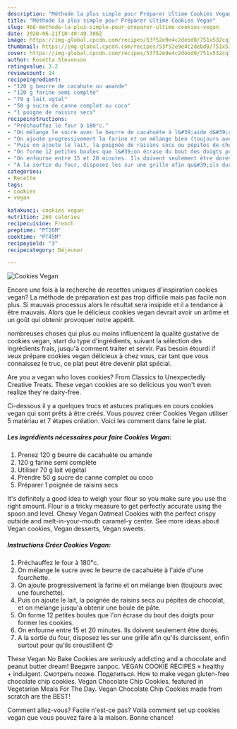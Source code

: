 ```yaml
---
description: "Méthode la plus simple pour Préparer Ultime Cookies Vegan"
title: "Méthode la plus simple pour Préparer Ultime Cookies Vegan"
slug: 468-methode-la-plus-simple-pour-preparer-ultime-cookies-vegan
date: 2020-06-21T10:49:49.306Z
image: https://img-global.cpcdn.com/recipes/53f52e9e4c2debd0/751x532cq70/cookies-vegan-photo-principale-de-la-recette.jpg
thumbnail: https://img-global.cpcdn.com/recipes/53f52e9e4c2debd0/751x532cq70/cookies-vegan-photo-principale-de-la-recette.jpg
cover: https://img-global.cpcdn.com/recipes/53f52e9e4c2debd0/751x532cq70/cookies-vegan-photo-principale-de-la-recette.jpg
author: Rosetta Stevenson
ratingvalue: 3.2
reviewcount: 14
recipeingredient:
- "120 g beurre de cacahute ou amande"
- "120 g farine semi complte"
- "70 g lait vgtal"
- "50 g sucre de canne complet ou coco"
- "1 poigne de raisins secs"
recipeinstructions:
- "Préchauffez le four à 180°c."
- "On mélange le sucre avec le beurre de cacahuète à l&#39;aide d&#39;une fourchette."
- "On ajoute progressivement la farine et on mélange bien (toujours avec une fourchette)."
- "Puis on ajoute le lait, la poignée de raisins secs ou pépites de chocolat, et on mélange jusqu&#39;à obtenir une boule de pâte."
- "On forme 12 petites boules que l&#39;on écrase du bout des doigts pour former les cookies."
- "On enfourne entre 15 et 20 minutes. Ils doivent seulement être dorés."
- "A la sortie du four, disposez les sur une grille afin qu&#39;ils durcissent, enfin surtout pour qu&#39;ils croustillent 😍"
categories:
- Recette
tags:
- cookies
- vegan

katakunci: cookies vegan 
nutrition: 260 calories
recipecuisine: French
preptime: "PT26M"
cooktime: "PT45M"
recipeyield: "3"
recipecategory: Déjeuner

---
```



![Cookies Vegan](https://img-global.cpcdn.com/recipes/53f52e9e4c2debd0/751x532cq70/cookies-vegan-photo-principale-de-la-recette.jpg)

Encore une fois à la recherche de recettes uniques d'inspiration cookies vegan? La méthode de préparation est pas trop difficile mais pas facile non plus. Si mauvais processus alors le résultat sera insipide et il a tendance à être mauvais. Alors que le délicieux cookies vegan devrait avoir un arôme et un goût qui obtenir provoquer notre appétit.

nombreuses choses qui plus ou moins influencent la qualité gustative de cookies vegan, start du type d'ingrédients, suivant la sélection des ingrédients frais, jusqu'à comment traiter et servir. Pas besoin étourdi if veux prépare cookies vegan délicieux à chez vous, car tant que vous connaissez le truc, ce plat peut être devenir plat spécial.

Are you a vegan who loves cookies? From Classics to Unexpectedly Creative Treats. These vegan cookies are so delicious you won&#39;t even realize they&#39;re dairy-free.


Ci-dessous il y a quelques trucs et astuces pratiques en cours cookies vegan qui sont prêts à être créés. Vous pouvez créer Cookies Vegan utiliser 5 matériau et 7 étapes création. Voici les comment dans faire le plat.

<!--inarticleads1-->

##### Les ingrédients nécessaires pour faire Cookies Vegan:

1. Prenez 120 g beurre de cacahuète ou amande
1.  120 g farine semi complète
1. Utiliser 70 g lait végétal
1. Prendre 50 g sucre de canne complet ou coco
1. Préparer 1 poignée de raisins secs


It&#39;s definitely a good idea to weigh your flour so you make sure you use the right amount. Flour is a tricky measure to get perfectly accurate using the spoon and level. Chewy Vegan Oatmeal Cookies with the perfect crispy outside and melt-in-your-mouth caramel-y center. See more ideas about Vegan cookies, Vegan desserts, Vegan sweets. 

<!--inarticleads2-->

##### Instructions Créer Cookies Vegan:

1. Préchauffez le four à 180°c.
1. On mélange le sucre avec le beurre de cacahuète à l&#39;aide d&#39;une fourchette.
1. On ajoute progressivement la farine et on mélange bien (toujours avec une fourchette).
1. Puis on ajoute le lait, la poignée de raisins secs ou pépites de chocolat, et on mélange jusqu&#39;à obtenir une boule de pâte.
1. On forme 12 petites boules que l&#39;on écrase du bout des doigts pour former les cookies.
1. On enfourne entre 15 et 20 minutes. Ils doivent seulement être dorés.
1. A la sortie du four, disposez les sur une grille afin qu&#39;ils durcissent, enfin surtout pour qu&#39;ils croustillent 😍


These Vegan No Bake Cookies are seriously addicting and a chocolate and peanut butter dream! Введите запрос. VEGAN COOKIE RECIPES » healthy + indulgent. Смотреть позже. Поделиться. How to make vegan gluten-free chocolate chip cookies. Vegan Chocolate Chip Cookies. featured in Vegetarian Meals For The Day. Vegan Chocolate Chip Cookies made from scratch are the BEST! 


Comment allez-vous? Facile n'est-ce pas? Voilà comment set up cookies vegan que vous pouvez faire à la maison. Bonne chance!
